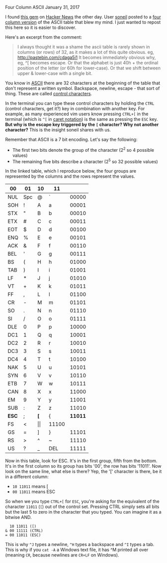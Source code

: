 Four Column ASCII
January 31, 2017

I found [this gem](https://news.ycombinator.com/item?id=13499386) on [Hacker News](https://news.ycombinator.com/item?id=13498365) the other day. User [soneil](https://news.ycombinator.com/user?id=soneil) posted to a [four column version](http://pastebin.com/cdaga5i1) of the ASCII table that blew my mind. I just wanted to repost this here so it is easier to discover.

Here's an excerpt from the comment:

>I always thought it was a shame the ascii table is rarely shown in columns (or rows) of 32, as it makes a lot of this quite obvious. eg, http://pastebin.com/cdaga5i1
It becomes immediately obvious why, eg, ^[ becomes escape. Or that the alphabet is just 40h + the ordinal position of the letter (or 60h for lower-case). Or that we shift between upper & lower-case with a single bit.

You know in [ASCII](http://www.asciitable.com/) there are 32 characters at the beginning of the table that don't represent a written symbol. Backspace, newline, escape - that sort of thing. These are called [control characters](https://en.wikipedia.org/wiki/Control_character).

In the terminal you can type these control characters by holding the `CTRL` (control characters, get it?) key in combination with another key. For example, as many experienced vim users know pressing `CTRL+[` in the terminal (which is `^[` in [caret notation](https://en.wikipedia.org/wiki/Caret_notation)) is the same as pressing the `ESC` key. **But why is the escape key triggered by the `[` character? Why not another character?** This is the insight soneil shares with us.

Remember that ASCII is a 7 bit encoding. Let's say the following:

* The first two bits denote the group of the character (2<sup>2</sup> so 4 possible values)
* The remaining five bits describe a character (2<sup>5</sup> so 32 possible values)

In the linked table, which I reproduce below, the four groups are represented by the columns and the rows represent the values.

|00 |01 |10 |11 |   |
|---|---|---|---|---|
NUL|Spc|@|\`|00000|
SOH|!|A|a|   00001|
STX|"|B|b|   00010|
ETX|#|C|c|   00011|
EOT|$|D|d|   00100|
ENQ|%|E|e|   00101|
ACK|&|F|f|   00110|
BEL|'|G|g|   00111|
BS |(|H|h|   01000|
TAB|)|I|i|   01001|
LF|*|J|j|    01010|
VT|+|K|k|    01011|
FF|,|L|l|    01100|
CR|-|M|m|    01101|
SO|.|N|n|    01110|
SI|/|O|o|    01111|
DLE|0|P|p|   10000|
DC1|1|Q|q|   10001|
DC2|2|R|r|   10010|
DC3|3|S|s|   10011|
DC4|4|T|t|   10100|
NAK|5|U|u|   10101|
SYN|6|V|v|   10110|
ETB|7|W|w|   10111|
CAN|8|X|x|   11000|
EM |9|Y|y|   11001|
SUB|:|Z|z|   11010|
|**ESC**|;|**[**|{|**11011**|
FS|<|\\|\||  11100|
GS|=|]|}|    11101|
RS|>|^|~|    11110|
US|?|_|DEL|  11111|

Now in this table, look for ESC. It's in the first group, fifth from the bottom. It's in the first column so its group has bits '00', the row has bits '11011'. Now look on the same line, what else is there? Yep, the '[' character is there, be it in a different column:

* `10 11011` means [
* `00 11011` means ESC

So when we you type `CTRL+[` for `ESC`, you're asking for the equivalent of the character `11011` (`[`) out of the control set. Pressing CTRL simply sets all bits but the last 5 to zero in the character that you typed. You can imagine it as a bitwise AND.

```
  10 11011 ([)
& 00 11111 (CTRL)
= 00 11011 (ESC)
```

This is why `^J` types a newline, `^H` types a backspace and `^I` types a tab. This is why if you `cat -A` a Windows text file, it has ^M printed all over (meaning `CR`, because newlines are `CR+LF` on Windows).
